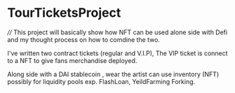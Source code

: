 # TourTicketsProject


*//* This project will basically show how NFT can be used alone side with Defi and my thought process on how to comdine the two.

I've written two contract tickets (regular and V.I.P), The VIP ticket is connect to a NFT to give fans merchandise deployed.

Along side with a DAI stablecoin , wear the artist can use inventory (NFT) possibly for liquidity pools exp. FlashLoan, YeildFarming Forking.